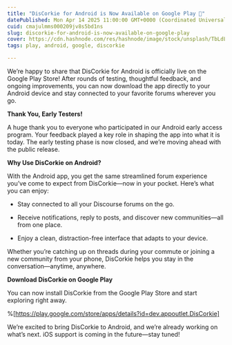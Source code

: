 ```yaml
---
title: "DisCorkie for Android is Now Available on Google Play 🎉"
datePublished: Mon Apr 14 2025 11:00:00 GMT+0000 (Coordinated Universal Time)
cuid: cmajulmms000209jv8s5bd1ns
slug: discorkie-for-android-is-now-available-on-google-play
cover: https://cdn.hashnode.com/res/hashnode/image/stock/unsplash/TbLdLyigPj4/upload/b3ae5df46cf49de64965d2c753b4a548.jpeg
tags: play, android, google, discorkie

---
```


We’re happy to share that DisCorkie for Android is officially live on the Google Play Store! After rounds of testing, thoughtful feedback, and ongoing improvements, you can now download the app directly to your Android device and stay connected to your favorite forums wherever you go.

**Thank You, Early Testers!**

A huge thank you to everyone who participated in our Android early access program. Your feedback played a key role in shaping the app into what it is today. The early testing phase is now closed, and we’re moving ahead with the public release.

**Why Use DisCorkie on Android?**

With the Android app, you get the same streamlined forum experience you’ve come to expect from DisCorkie—now in your pocket. Here’s what you can enjoy:

* Stay connected to all your Discourse forums on the go.
    
* Receive notifications, reply to posts, and discover new communities—all from one place.
    
* Enjoy a clean, distraction-free interface that adapts to your device.
    

Whether you’re catching up on threads during your commute or joining a new community from your phone, DisCorkie helps you stay in the conversation—anytime, anywhere.

**Download DisCorkie on Google Play**

You can now install DisCorkie from the Google Play Store and start exploring right away.

%[https://play.google.com/store/apps/details?id=dev.appoutlet.DisCorkie] 

We’re excited to bring DisCorkie to Android, and we’re already working on what’s next. iOS support is coming in the future—stay tuned!